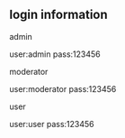 login information
-----------------

admin

user:admin
pass:123456


moderator

user:moderator
pass:123456


user

user:user
pass:123456
